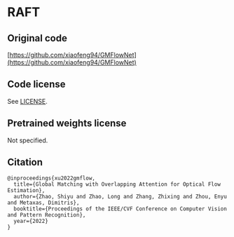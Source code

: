 # RAFT

## Original code

[https://github.com/xiaofeng94/GMFlowNet](https://github.com/xiaofeng94/GMFlowNet)

## Code license

See [LICENSE](LICENSE).

## Pretrained weights license

Not specified.

## Citation

```
@inproceedings{xu2022gmflow,
  title={Global Matching with Overlapping Attention for Optical Flow Estimation},
  author={Zhao, Shiyu and Zhao, Long and Zhang, Zhixing and Zhou, Enyu and Metaxas, Dimitris},
  booktitle={Proceedings of the IEEE/CVF Conference on Computer Vision and Pattern Recognition},
  year={2022}
}
```